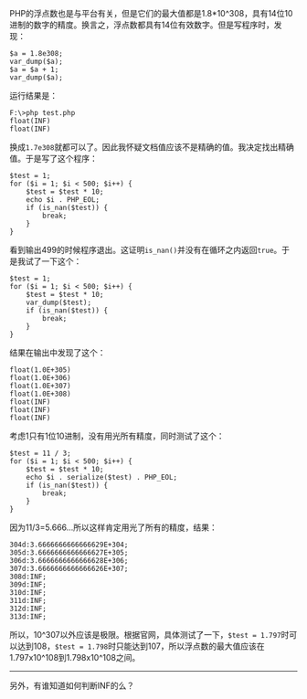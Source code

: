 PHP的浮点数也是与平台有关，但是它们的最大值都是1.8*10^308，具有14位10进制的数字的精度。换言之，浮点数都具有14位有效数字。但是写程序时，发现：

    $a = 1.8e308;
    var_dump($a);
    $a = $a + 1;
    var_dump($a);

运行结果是：

    F:\>php test.php
    float(INF)
    float(INF)

换成```1.7e308```就都可以了。因此我怀疑文档值应该不是精确的值。我决定找出精确值。于是写了这个程序：

    $test = 1;
    for ($i = 1; $i < 500; $i++) {
        $test = $test * 10;
        echo $i . PHP_EOL;
        if (is_nan($test)) {
            break;
        }
    }

看到输出499的时候程序退出。这证明```is_nan()```并没有在循环之内返回```true```。于是我试了一下这个：

    $test = 1;
    for ($i = 1; $i < 500; $i++) {
        $test = $test * 10;
        var_dump($test);
        if (is_nan($test)) {
            break;
        }
    }

结果在输出中发现了这个：

    float(1.0E+305)
    float(1.0E+306)
    float(1.0E+307)
    float(1.0E+308)
    float(INF)
    float(INF)
    float(INF)

考虑1只有1位10进制，没有用光所有精度，同时测试了这个：

    $test = 11 / 3;
    for ($i = 1; $i < 500; $i++) {
        $test = $test * 10;
        echo $i . serialize($test) . PHP_EOL;
        if (is_nan($test)) {
            break;
        }
    }

因为11/3=5.666...所以这样肯定用光了所有的精度，结果：

    304d:3.6666666666666629E+304;
    305d:3.6666666666666627E+305;
    306d:3.6666666666666628E+306;
    307d:3.6666666666666626E+307;
    308d:INF;
    309d:INF;
    310d:INF;
    311d:INF;
    312d:INF;
    313d:INF;

所以，10^307以外应该是极限。根据官网，具体测试了一下，```$test = 1.797```时可以达到108，```$test = 1.798```时只能达到107，所以浮点数的最大值应该在1.797x10^108到1.798x10^108之间。


----------

另外，有谁知道如何判断INF的么？